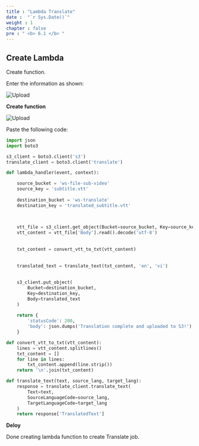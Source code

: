 ```yaml
---
title : "Lambda Translate"
date :  "`r Sys.Date()`" 
weight : 1 
chapter : false
pre : " <b> 6.1 </b> "
---
```


## Create Lambda

Create function.

Enter the information as shown:

![Upload](/images/6.translate/n.png)

**Create function**

![Upload](/images/6.translate/n1.png)

Paste the following code:

```python
import json
import boto3

s3_client = boto3.client('s3')
translate_client = boto3.client('translate')

def lambda_handler(event, context):

    source_bucket = 'ws-file-sub-video'
    source_key = 'subtitle.vtt'
    
    destination_bucket = 'ws-translate'
    destination_key = 'translated_subtitle.vtt'
    

    
    vtt_file = s3_client.get_object(Bucket=source_bucket, Key=source_key)
    vtt_content = vtt_file['Body'].read().decode('utf-8')
    
    
    txt_content = convert_vtt_to_txt(vtt_content)
    
    
    translated_text = translate_text(txt_content, 'en', 'vi')
    
    
    s3_client.put_object(
        Bucket=destination_bucket, 
        Key=destination_key, 
        Body=translated_text
    )
    
    return {
        'statusCode': 200,
        'body': json.dumps('Translation complete and uploaded to S3!')
    }

def convert_vtt_to_txt(vtt_content):
    lines = vtt_content.splitlines()
    txt_content = []
    for line in lines:
        txt_content.append(line.strip())
    return '\n'.join(txt_content)

def translate_text(text, source_lang, target_lang):
    response = translate_client.translate_text(
        Text=text,
        SourceLanguageCode=source_lang,
        TargetLanguageCode=target_lang
    )
    return response['TranslatedText']
```

**Deloy**

Done creating lambda function to create Translate job.